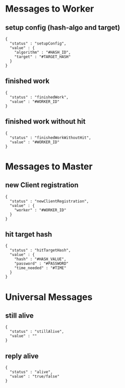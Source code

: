# Messages to Worker

## setup config (hash-algo and target)
```
{
  "status" : "setupConfig",
  "value" : {
    "algorithm" : "#HASH_ID",
    "target" : "#TARGET_HASH"
  }
}
```

## finished work
```
{
  "status" : "finishedWork",
  "value" : "#WORKER_ID"
}
```

## finished work without hit
```
{
  "status" : "finishedWorkWithoutHit",
  "value" : "#WORKER_ID"
}
```


# Messages to Master  

## new Client registration
```
{
  "status" : "newClientRegistration",
  "value" : {
    "worker" : "#WORKER_ID"
  }
}
```

## hit target hash
```
{
  "status" : "hitTargetHash",
  "value" : {
    "hash" : "#HASH_VALUE",
    "password" : "#PASSWORD"
    "time_needed" : "#TIME"
  }
}
```


# Universal Messages

## still alive
```
{
  "status" : "stillAlive",
  "value" : ""
}
```

## reply alive
```
{
  "status" : "alive",
  "value" : "true/false"
}
```
